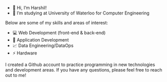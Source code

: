 - 👋 Hi, I’m Harshil!
- 👀 I’m studying at University of Waterloo for Computer Engineering

Below are some of my skills and areas of interest:
- 💻 Web Development (front-end & back-end)
- 📱  Application Development
- 📈 Data Engineering/DataOps
- ⚡ Hardware

I created a Github account to practice programming in new technologies and development areas. If you have any questions, please feel free to reach out to me!

<!---
harshils1/harshils1 is a ✨ special ✨ repository because its `README.md` (this file) appears on your GitHub profile.
You can click the Preview link to take a look at your changes.
--->

